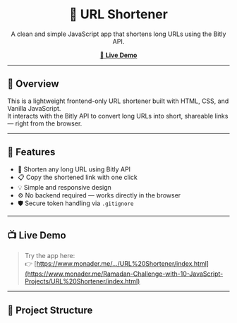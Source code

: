 <h1 align="center">🔗 URL Shortener</h1>
<p align="center">
  A clean and simple JavaScript app that shortens long URLs using the Bitly API.
</p>

<p align="center">
  <a href="https://www.monader.me/Ramadan-Challenge-with-10-JavaScript-Projects/URL%20Shortener/index.html" target="_blank">
    🔴 <strong>Live Demo</strong>
  </a>
</p>

---

## 🚀 Overview

This is a lightweight frontend-only URL shortener built with HTML, CSS, and Vanilla JavaScript.  
It interacts with the Bitly API to convert long URLs into short, shareable links — right from the browser.

---

## 🌟 Features

- 🔗 Shorten any long URL using Bitly API  
- 📋 Copy the shortened link with one click  
- 💡 Simple and responsive design  
- ⚙️ No backend required — works directly in the browser  
- 🛡️ Secure token handling via `.gitignore`

---

## 📺 Live Demo

> Try the app here:  
👉 [https://www.monader.me/.../URL%20Shortener/index.html](https://www.monader.me/Ramadan-Challenge-with-10-JavaScript-Projects/URL%20Shortener/index.html)

---

## 📁 Project Structure

